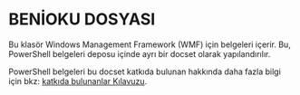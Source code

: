 # <a name="readme"></a>BENİOKU DOSYASI

Bu klasör Windows Management Framework (WMF) için belgeleri içerir.
Bu, PowerShell belgeleri deposu içinde ayrı bir docset olarak yapılandırılır.

PowerShell belgeleri bu docset katkıda bulunan hakkında daha fazla bilgi için bkz: [katkıda bulunanlar Kılavuzu](https://github.com/PowerShell/PowerShell-Docs/blob/staging/CONTRIBUTING.md).